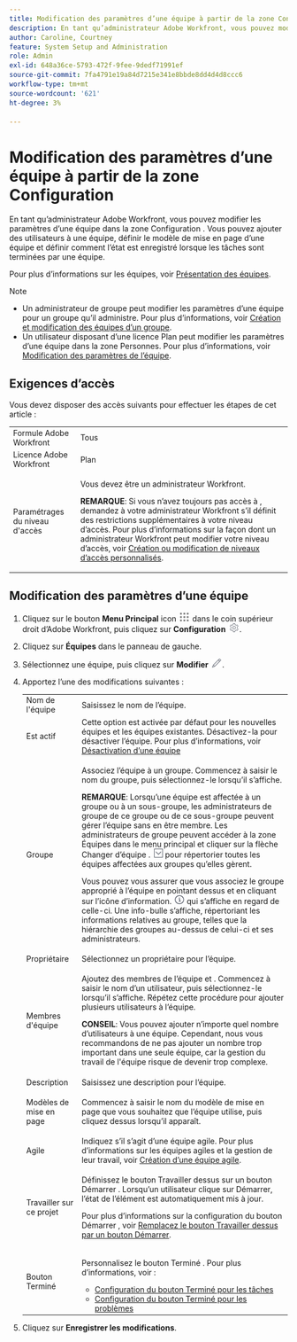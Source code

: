 ```yaml
---
title: Modification des paramètres d’une équipe à partir de la zone Configuration
description: En tant qu’administrateur Adobe Workfront, vous pouvez modifier les paramètres d’une équipe dans la zone Configuration . Vous pouvez ajouter des utilisateurs à une équipe, définir le modèle de mise en page d’une équipe et définir comment l’état est enregistré lorsque les tâches sont terminées par une équipe.
author: Caroline, Courtney
feature: System Setup and Administration
role: Admin
exl-id: 648a36ce-5793-472f-9fee-9dedf71991ef
source-git-commit: 7fa4791e19a84d7215e341e8bbde8dd4d4d8ccc6
workflow-type: tm+mt
source-wordcount: '621'
ht-degree: 3%

---
```


# Modification des paramètres d’une équipe à partir de la zone Configuration

En tant qu’administrateur Adobe Workfront, vous pouvez modifier les paramètres d’une équipe dans la zone Configuration . Vous pouvez ajouter des utilisateurs à une équipe, définir le modèle de mise en page d’une équipe et définir comment l’état est enregistré lorsque les tâches sont terminées par une équipe.

Pour plus d’informations sur les équipes, voir [Présentation des équipes](../../../people-teams-and-groups/create-and-manage-teams/teams-overview.md).

>[!NOTE]
>
>* Un administrateur de groupe peut modifier les paramètres d’une équipe pour un groupe qu’il administre. Pour plus d’informations, voir [Création et modification des équipes d’un groupe](../../../administration-and-setup/manage-groups/work-with-group-objects/create-and-modify-a-groups-teams.md).
>* Un utilisateur disposant d’une licence Plan peut modifier les paramètres d’une équipe dans la zone Personnes. Pour plus d’informations, voir [Modification des paramètres de l’équipe](../../../people-teams-and-groups/create-and-manage-teams/edit-team-settings.md).
>


## Exigences d’accès

Vous devez disposer des accès suivants pour effectuer les étapes de cet article :

<table style="table-layout:auto"> 
 <col> 
 <col> 
 <tbody> 
  <tr> 
   <td role="rowheader">Formule Adobe Workfront</td> 
   <td>Tous</td> 
  </tr> 
  <tr> 
   <td role="rowheader">Licence Adobe Workfront</td> 
   <td>Plan</td> 
  </tr> 
  <tr> 
   <td role="rowheader">Paramétrages du niveau d'accès</td> 
   <td> <p>Vous devez être un administrateur Workfront.</p> <p><b>REMARQUE</b>: Si vous n’avez toujours pas accès à , demandez à votre administrateur Workfront s’il définit des restrictions supplémentaires à votre niveau d’accès. Pour plus d’informations sur la façon dont un administrateur Workfront peut modifier votre niveau d’accès, voir <a href="../../../administration-and-setup/add-users/configure-and-grant-access/create-modify-access-levels.md" class="MCXref xref">Création ou modification de niveaux d’accès personnalisés</a>.</p> </td> 
  </tr> 
 </tbody> 
</table>

## Modification des paramètres d’une équipe

1. Cliquez sur le bouton **Menu Principal** icon ![](assets/main-menu-icon.png) dans le coin supérieur droit d’Adobe Workfront, puis cliquez sur **Configuration** ![](assets/gear-icon-settings.png).

1. Cliquez sur **Équipes** dans le panneau de gauche.
1. Sélectionnez une équipe, puis cliquez sur **Modifier** ![](assets/edit-icon.png).

1. Apportez l’une des modifications suivantes :

   <table style="table-layout:auto"> 
    <col> 
    <col> 
    <tbody> 
     <tr> 
      <td role="rowheader">Nom de l'équipe</td> 
      <td>Saisissez le nom de l’équipe.</td> 
     </tr>
      <tr data-mc-conditions="QuicksilverOrClassic.Draft mode"> 
       <td role="rowheader">Est actif </td> 
       <td>Cette option est activée par défaut pour les nouvelles équipes et les équipes existantes. Désactivez-la pour désactiver l’équipe. Pour plus d’informations, voir <a href="../../../people-teams-and-groups/create-and-manage-teams/deactivate-a-team.md" class="MCXref xref">Désactivation d’une équipe</a> </td> 
      </tr>
     <tr> 
      <td role="rowheader">Groupe</td> 
      <td> <p>Associez l’équipe à un groupe. Commencez à saisir le nom du groupe, puis sélectionnez-le lorsqu’il s’affiche.</p> <p><b>REMARQUE</b>: Lorsqu’une équipe est affectée à un groupe ou à un sous-groupe, les administrateurs de groupe de ce groupe ou de ce sous-groupe peuvent gérer l’équipe sans en être membre. Les administrateurs de groupe peuvent accéder à la zone Équipes dans le menu principal et cliquer sur la flèche Changer d’équipe . <img src="assets/switch-team-icon.png" alt="Icône Changer l’équipe"> pour répertorier toutes les équipes affectées aux groupes qu’elles gèrent.</p> <p>Vous pouvez vous assurer que vous associez le groupe approprié à l’équipe en pointant dessus et en cliquant sur l’icône d’information. <img src="assets/info-icon.png"> qui s’affiche en regard de celle-ci. Une info-bulle s’affiche, répertoriant les informations relatives au groupe, telles que la hiérarchie des groupes au-dessus de celui-ci et ses administrateurs.</p> </td> 
     </tr> 
     <tr> 
      <td role="rowheader">Propriétaire</td> 
      <td>Sélectionnez un propriétaire pour l’équipe.</td> 
     </tr> 
     <tr> 
      <td role="rowheader">Membres d'équipe</td> 
      <td> <p>Ajoutez des membres de l’équipe et . Commencez à saisir le nom d’un utilisateur, puis sélectionnez-le lorsqu’il s’affiche. Répétez cette procédure pour ajouter plusieurs utilisateurs à l’équipe.</p> 
      <p><b>CONSEIL</b>: Vous pouvez ajouter n’importe quel nombre d’utilisateurs à une équipe. Cependant, nous vous recommandons de ne pas ajouter un nombre trop important dans une seule équipe, car la gestion du travail de l'équipe risque de devenir trop complexe.</p> </td> 
     </tr> 
     <tr> 
      <td role="rowheader">Description</td> 
      <td>Saisissez une description pour l’équipe.</td> 
     </tr> 
     <tr> 
      <td role="rowheader">Modèles de mise en page</td> 
      <td> <p>Commencez à saisir le nom du modèle de mise en page que vous souhaitez que l’équipe utilise, puis cliquez dessus lorsqu’il apparaît.</p> </td> 
     </tr> 
     <tr> 
      <td role="rowheader">Agile</td> 
      <td>Indiquez s’il s’agit d’une équipe agile. Pour plus d’informations sur les équipes agiles et la gestion de leur travail, voir <a href="../../../agile/get-started-with-agile-in-workfront/create-an-agile-team.md" class="MCXref xref">Création d’une équipe agile</a>.</td> 
     </tr> 
     <tr data-mc-conditions=""> 
      <td role="rowheader">Travailler sur ce projet</td> 
      <td> <p>Définissez le bouton Travailler dessus sur un bouton Démarrer . Lorsqu’un utilisateur clique sur Démarrer, l’état de l’élément est automatiquement mis à jour.</p> <p>Pour plus d’informations sur la configuration du bouton Démarrer , voir <a href="../../../people-teams-and-groups/create-and-manage-teams/work-on-it-button-to-start-button.md" class="MCXref xref">Remplacez le bouton Travailler dessus par un bouton Démarrer</a>.</p> </td> 
     </tr> 
     <tr> 
      <td role="rowheader">Bouton Terminé</td> 
      <td> <p>Personnalisez le bouton Terminé . Pour plus d’informations, voir :</p> 
       <ul> 
        <li><a href="../../../people-teams-and-groups/create-and-manage-teams/configure-the-done-button-for-tasks.md" class="MCXref xref">Configuration du bouton Terminé pour les tâches</a> </li> 
        <li><a href="../../../people-teams-and-groups/create-and-manage-teams/configure-the-done-button-for-issues.md" class="MCXref xref">Configuration du bouton Terminé pour les problèmes</a> </li> 
       </ul> </td> 
     </tr> 
    </tbody> 
   </table>

1. Cliquez sur **Enregistrer les modifications**.
